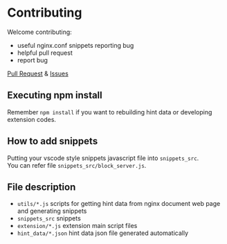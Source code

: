 # Contributing

Welcome contributing:

- useful nginx.conf snippets reporting bug 
- helpful pull request
- report bug

[Pull Request][pr] & [Issues][issues]

## Executing npm install

Remember `npm install` if you want to rebuilding hint data or developing extension codes.

## How to add snippets

Putting your vscode style snippets javascript file into `snippets_src`.  
You can refer file `snippets_src/block_server.js`.

## File description

- `utils/*.js` scripts for getting hint data from nginx document web page and generating snippets
- `snippets_src` snippets
- `extension/*.js` extension main script files
- `hint_data/*.json` hint data json file generated automatically

[issues]: https://github.com/hangxingliu/vscode-nginx-conf-hint/issues
[pr]: https://github.com/hangxingliu/vscode-nginx-conf-hint/pulls
